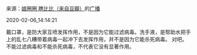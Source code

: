 来源：[娘圈圈 瞎比比（来自豆瓣）](https://www.douban.com/people/zeroqq/)的[广播](https://www.douban.com/people/zeroqq/status/2793878654/)


2020-02-06_14:14:21


戴口罩，是防大家互喷发挥作用，不是因为它能过滤病毒。洗手液，是帮助水把手上的乱七八糟带着病毒一起冲下去发挥作用，并不是因为它能杀死病毒。
对吧。不能过滤病毒和不能杀死病毒，不代表它没有显著作用。

